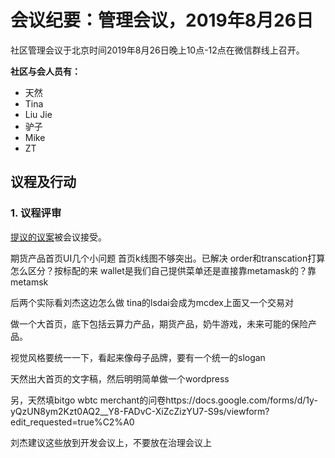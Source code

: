     
# 会议纪要：管理会议，2019年8月26日

社区管理会议于北京时间2019年8月26日晚上10点-12点在微信群线上召开。

**社区与会人员有：**

- 天然
- Tina
- Liu Jie
- 驴子
- Mike
- ZT

## 议程及行动

### 1. 议程评审

[提议的议案](https://github.com/carboclan/pm/issues/65)被会议接受。


期货产品首页UI几个小问题
首页k线图不够突出。已解决
order和transcation打算怎么区分？按标配的来
wallet是我们自己提供菜单还是直接靠metamask的？靠metamsk

后两个实际看刘杰这边怎么做
tina的lsdai会成为mcdex上面又一个交易对


做一个大首页，底下包括云算力产品，期货产品，奶牛游戏，未来可能的保险产品。

视觉风格要统一一下，看起来像母子品牌，要有一个统一的slogan

天然出大首页的文字稿，然后明明简单做一个wordpress

另，天然填bitgo wbtc merchant的问卷https://docs.google.com/forms/d/1y-yQzUN8ym2Kzt0AQ2__Y8-FADvC-XiZcZizYU7-S9s/viewform?edit_requested=true%C2%A0

刘杰建议这些放到开发会议上，不要放在治理会议上
